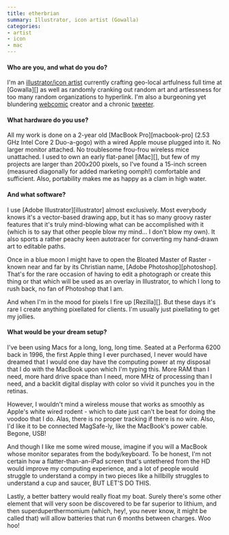 ```yaml
---
title: etherbrian
summary: Illustrator, icon artist (Gowalla)
categories:
- artist
- icon
- mac
---
```


#### Who are you, and what do you do?

I'm an [illustrator/icon artist](http://etherbrian.org/ "Brian's website.") currently crafting geo-local artfulness full time at [Gowalla][] as well as randomly cranking out random art and artlessness for too many random organizations to hyperlink. I'm also a burgeoning yet blundering [webcomic](http://bleubury.com/ "Brain's webcomic.") creator and a chronic [tweeter](http://twitter.com/etherbrian "Brian's Twitter account.").

#### What hardware do you use?

All my work is done on a 2-year old [MacBook Pro][macbook-pro] (2.53 GHz Intel Core 2 Duo-a-gogo) with a wired Apple mouse plugged into it. No larger monitor attached. No troublesome frou-frou wireless mice unattached. I used to own an early flat-panel [iMac][], but few of my projects are larger than 200x200 pixels, so I've found a 15-inch screen (measured diagonally for added marketing oomph!) comfortable and sufficient. Also, portability makes me as happy as a clam in high water.

#### And what software?

I use [Adobe Illustrator][illustrator] almost exclusively. Most everybody knows it's a vector-based drawing app, but it has so many groovy raster features that it's truly mind-blowing what can be accomplished with it (which is to say that other people blow my mind... I don't blow my own). It also sports a rather peachy keen autotracer for converting my hand-drawn art to editable paths.

Once in a blue moon I might have to open the Bloated Master of Raster - known near and far by its Christian name, [Adobe Photoshop][photoshop]. That's for the rare occasion of having to edit a photograph or create this thing or that which will be used as an overlay in Illustrator, to which I long to rush back, no fan of Photoshop that I am.

And when I'm in the mood for pixels I fire up [Rezilla][]. But these days it's rare I create anything pixellated for clients. I'm usually just pixellating to get my jollies.

#### What would be your dream setup?

I've been using Macs for a long, long, long time. Seated at a Performa 6200 back in 1996, the first Apple thing I ever purchased, I never would have dreamed that I would one day have the computing power at my disposal that I do with the MacBook upon which I'm typing this. More RAM than I need, more hard drive space than I need, more MHz of processing than I need, and a backlit digital display with color so vivid it punches you in the retinas.

However, I wouldn't mind a wireless mouse that works as smoothly as Apple's white wired rodent - which to date just can't be beat for doing the voodoo that I do. Alas, there is no proper tracking if there is no wire. Also, I'd like it to be connected MagSafe-ly, like the MacBook's power cable. Begone, USB!

And though I like me some wired mouse, imagine if you will a MacBook whose monitor separates from the body/keyboard. To be honest, I'm not certain how a flatter-than-an-iPad screen that's untethered from the HD would improve my computing experience, and a lot of people would struggle to understand a compy in two pieces like a hillbilly struggles to understand a cup and saucer, BUT LET'S DO THIS.

Lastly, a better battery would really float my boat. Surely there's some other element that will very soon be discovered to be far superior to lithium, and then superduperthermomium (which, hey!, you never know, it might be called that) will allow batteries that run 6 months between charges. Woo hoo!
